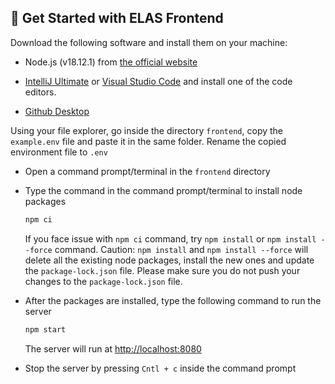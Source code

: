 ## 🚀 Get Started with ELAS Frontend

Download the following software and install them on your machine:

- Node.js (v18.12.1) from [the official website](https://nodejs.org/en/blog/release/v18.12.1)

- [IntelliJ Ultimate](https://www.jetbrains.com/de-de/idea/download/#section=windows) or [Visual Studio Code](https://code.visualstudio.com/download) and install one of the code editors.

- [Github Desktop](https://desktop.github.com/)

Using your file explorer, go inside the directory `frontend`, copy the `example.env` file and paste it in the same folder. Rename the copied environment file to `.env`

- Open a command prompt/terminal in the `frontend` directory

- Type the command in the command prompt/terminal to install node packages

  ```bash
  npm ci
  ```

  If you face issue with `npm ci` command, try `npm install` or `npm install --force` command. Caution: `npm install` and `npm install --force` will delete all the existing node packages, install the new ones and update the `package-lock.json` file. Please make sure you do not push your changes to the `package-lock.json` file.

- After the packages are installed, type the following command to run the server

  ```bash
  npm start
  ```

  The server will run at [http://localhost:8080](http://localhost:8080)

- Stop the server by pressing `Cntl + c` inside the command prompt
